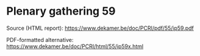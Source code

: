 # Plenary gathering 59

Source (HTML report): https://www.dekamer.be/doc/PCRI/pdf/55/ip59.pdf

PDF-formatted alternative: https://www.dekamer.be/doc/PCRI/html/55/ip59x.html

